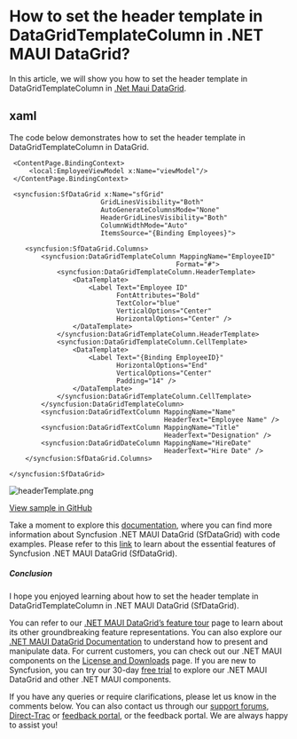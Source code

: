 # How to set the header template in DataGridTemplateColumn in .NET MAUI DataGrid?
In this article, we will show you how to set the header template in DataGridTemplateColumn in [.Net Maui DataGrid](https://www.syncfusion.com/maui-controls/maui-datagrid).

## xaml
The code below demonstrates how to set the header template in DataGridTemplateColumn in DataGrid. 
```
 <ContentPage.BindingContext>
     <local:EmployeeViewModel x:Name="viewModel"/>
 </ContentPage.BindingContext>

 <syncfusion:SfDataGrid x:Name="sfGrid" 
                       GridLinesVisibility="Both"
                       AutoGenerateColumnsMode="None"
                       HeaderGridLinesVisibility="Both"
                       ColumnWidthMode="Auto"
                       ItemsSource="{Binding Employees}">

    <syncfusion:SfDataGrid.Columns>
        <syncfusion:DataGridTemplateColumn MappingName="EmployeeID"
                                          Format="#">
            <syncfusion:DataGridTemplateColumn.HeaderTemplate>
                <DataTemplate>
                    <Label Text="Employee ID"
                           FontAttributes="Bold"
                           TextColor="blue"
                           VerticalOptions="Center"
                           HorizontalOptions="Center" />
                </DataTemplate>
            </syncfusion:DataGridTemplateColumn.HeaderTemplate>
            <syncfusion:DataGridTemplateColumn.CellTemplate>
                <DataTemplate>
                    <Label Text="{Binding EmployeeID}"
                           HorizontalOptions="End"
                           VerticalOptions="Center"
                           Padding="14" />
                </DataTemplate>
            </syncfusion:DataGridTemplateColumn.CellTemplate>
        </syncfusion:DataGridTemplateColumn>
        <syncfusion:DataGridTextColumn MappingName="Name"
                                       HeaderText="Employee Name" />
        <syncfusion:DataGridTextColumn MappingName="Title"
                                       HeaderText="Designation" />
        <syncfusion:DataGridDateColumn MappingName="HireDate"
                                       HeaderText="Hire Date" />
    </syncfusion:SfDataGrid.Columns>

</syncfusion:SfDataGrid>
``` 

 ![headerTemplate.png](https://support.syncfusion.com/kb/agent/attachment/inline?token=eyJhbGciOiJodHRwOi8vd3d3LnczLm9yZy8yMDAxLzA0L3htbGRzaWctbW9yZSNobWFjLXNoYTI1NiIsInR5cCI6IkpXVCJ9.eyJpZCI6IjMzNDM3Iiwib3JnaWQiOiIzIiwiaXNzIjoic3VwcG9ydC5zeW5jZnVzaW9uLmNvbSJ9.Ck4nvfT9Buyj1eQTYIKCjjOdMcAum2iUx77L-kOM51g)

[View sample in GitHub](https://github.com/SyncfusionExamples/How-to-set-the-header-template-in-DataGridTemplateColumn-in-.NET-MAUI-DataGrid)

Take a moment to explore this [documentation](https://help.syncfusion.com/maui/datagrid/overview), where you can find more information about Syncfusion .NET MAUI DataGrid (SfDataGrid) with code examples. Please refer to this [link](https://www.syncfusion.com/maui-controls/maui-datagrid) to learn about the essential features of Syncfusion .NET MAUI DataGrid (SfDataGrid).
 
##### Conclusion
 
I hope you enjoyed learning about how to set the header template in DataGridTemplateColumn in .NET MAUI DataGrid (SfDataGrid).
 
You can refer to our [.NET MAUI DataGrid’s feature tour](https://www.syncfusion.com/maui-controls/maui-datagrid) page to learn about its other groundbreaking feature representations. You can also explore our [.NET MAUI DataGrid Documentation](https://help.syncfusion.com/maui/datagrid/getting-started) to understand how to present and manipulate data. 
For current customers, you can check out our .NET MAUI components on the [License and Downloads](https://www.syncfusion.com/sales/teamlicense) page. If you are new to Syncfusion, you can try our 30-day [free trial](https://www.syncfusion.com/downloads/maui) to explore our .NET MAUI DataGrid and other .NET MAUI components.
 
If you have any queries or require clarifications, please let us know in the comments below. You can also contact us through our [support forums](https://www.syncfusion.com/forums), [Direct-Trac](https://support.syncfusion.com/create) or [feedback portal](https://www.syncfusion.com/feedback/maui?control=sfdatagrid), or the feedback portal. We are always happy to assist you!